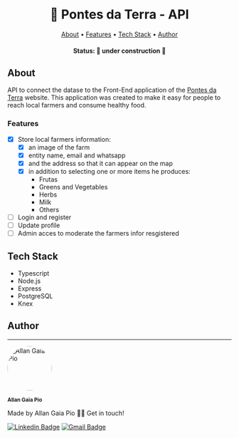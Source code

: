 <h1 align="center">
   🌱 Pontes da Terra - API
</h1>

<p align="center">
 <a href="#about">About</a> •
 <a href="#features">Features</a> • 
 <a href="#tech-stack">Tech Stack</a> •  
 <a href="#author">Author</a>
</p>

<h4 align="center"> 
	 Status: 🚧 under construction 🚧
</h4>

## About

API to connect the datase to the Front-End application of the [Pontes da Terra](https://pontesdaterra.com.br/) website.
This application was created to make it easy for people to reach local farmers and consume healthy food.

### Features

- [x] Store local farmers information:
   - [x] an image of the farm
   - [x] entity name, email and whatsapp
   - [x] and the address so that it can appear on the map
   - [x] in addition to selecting one or more items he produces:
     - Frutas
     - Greens and Vegetables
     - Herbs
     - Milk
     - Others 
- [ ] Login and register
- [ ] Update profile
- [ ] Admin acces to moderate the farmers infor resgistered

## Tech Stack

- Typescript
- Node.js
- Express
- PostgreSQL
- Knex

## Author
---

<img style="border-radius: 100px;" src="https://avatars1.githubusercontent.com/u/63213995?s=460&u=06c696b4fb4c2795ba97e524c580308cb7d591be&v=4" width="100px;" alt="Allan Gaia Pio"/>

<sub><b>Allan Gaia Pio</b></sub>


Made by Allan Gaia Pio 👋🏽 Get in touch!

[![Linkedin Badge](https://img.shields.io/badge/-Allan-blue?style=flat-square&logo=Linkedin&logoColor=white&link=https://www.linkedin.com/in/allangp/)](https://www.linkedin.com/in/allangp/) 
[![Gmail Badge](https://img.shields.io/badge/-gpioallan@gmail.com-c14438?style=flat-square&logo=Gmail&logoColor=white&link=mailto:gpioallan@gmail.com)](mailto:gpioallan@gmail.com)
